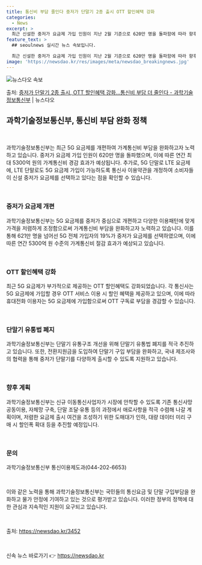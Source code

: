 ```yaml
---
title: 통신비 부담 줄인다 중저가 단말기 2종 출시 OTT 할인혜택 강화
categories:
  - News
excerpt: >
  최근 신설한 중저가 요금제 가입 인원이 지난 2월 기준으로 620만 명을 돌파함에 따라 향후 동일 속도로 가…
feature_text: >
  ## seoulnews 실시간 뉴스 속보입니다.

  최근 신설한 중저가 요금제 가입 인원이 지난 2월 기준으로 620만 명을 돌파함에 따라 향후 동일 속도로 가…
image: 'https://newsdao.kr/res/images/meta/newsdao_breakingnews.jpg'
---
```


![뉴스다오 속보](https://newsdao.kr/res/images/meta/newsdao_breakingnews.jpg)

<p>출처: <a href="https://newsdao.kr/3452" rel="dofollow">중저가 단말기 2종 출시, OTT 할인혜택 강화…통신비 부담 더 줄인다 - 과학기술정보통신부</a> | 뉴스다오</p>

<h2 data-ke-size="size26">과학기술정보통신부, 통신비 부담 완화 정책</h2>
<p data-ke-size="size16">&nbsp;</p>
과학기술정보통신부는 최근 5G 요금제를 개편하여 가계통신비 부담을 완화하고자 노력하고 있습니다. 중저가 요금제 가입 인원이 620만 명을 돌파했으며, 이에 따른 연간 최대 5300억 원의 가계통신비 경감 효과가 예상됩니다. 추가로, 5G 단말로 LTE 요금제에, LTE 단말로도 5G 요금제 가입이 가능하도록 통신사 이용약관을 개정하여 소비자들이 신설 중저가 요금제를 선택하고 있다는 점을 확인할 수 있습니다.
<p data-ke-size="size16">&nbsp;</p>

<h3>중저가 요금제 개편</h3>
<p data-ke-size="size16">과학기술정보통신부는 5G 요금제를 중저가 중심으로 개편하고 다양한 이용패턴에 맞게 가격을 저렴하게 조정함으로써 가계통신비 부담을 완화하고자 노력하고 있습니다. 이를 통해 621만 명을 넘어선 5G 전체 가입자의 19%가 중저가 요금제를 선택하였으며, 이에 따른 연간 5300억 원 수준의 가계통신비 절감 효과가 예상되고 있습니다.</p>
<p data-ke-size="size16">&nbsp;</p>

<h3>OTT 할인혜택 강화</h3>
<p data-ke-size="size16">최근 5G 요금제가 부가적으로 제공하는 OTT 할인혜택도 강화되었습니다. 각 통신사는 5G 요금제에 가입할 경우 OTT 서비스 이용 시 할인 혜택을 제공하고 있으며, 이에 따라 휴대전화 이용자는 5G 요금제에 가입함으로써 OTT 구독료 부담을 경감할 수 있습니다.</p>
<p data-ke-size="size16">&nbsp;</p>

<h3>단말기 유통법 폐지</h3>
<p data-ke-size="size16">과학기술정보통신부는 단말기 유통구조 개선을 위해 단말기 유통법 폐지를 적극 추진하고 있습니다. 또한, 전환지원금을 도입하여 단말기 구입 부담을 완화하고, 국내 제조사와의 협력을 통해 중저가 단말기를 다양하게 출시할 수 있도록 지원하고 있습니다.</p>
<p data-ke-size="size16">&nbsp;</p>

<h3>향후 계획</h3>
<p data-ke-size="size16">과학기술정보통신부는 신규 이동통신사업자가 시장에 안착할 수 있도록 기존 통신사망 공동이용, 자체망 구축, 단말 조달·유통 등의 과정에서 애로사항을 적극 수렴해 나갈 계획이며, 저렴한 요금제 출시 여건을 조성하기 위한 도매대가 인하, 대량 데이터 미리 구매 시 할인폭 확대 등을 추진할 예정입니다.</p>
<p data-ke-size="size16">&nbsp;</p>

<h3>문의</h3>
<p data-ke-size="size16">과학기술정보통신부 통신이용제도과(044-202-6653)</p>
<p data-ke-size="size16">&nbsp;</p>

이와 같은 노력을 통해 과학기술정보통신부는 국민들의 통신요금 및 단말 구입부담을 완화하고 물가 안정에 기여하고 있는 것으로 평가받고 있습니다. 이러한 정부의 정책에 대한 관심과 지속적인 지원이 요구되고 있습니다.
<p data-ke-size="size16">&nbsp;</p>

출처: <a href="https://newsdao.kr/3452" target="_blank">https://newsdao.kr/3452</a>
<p data-ke-size="size16">&nbsp;</p> 

신속 뉴스 바로가기 👉 <a href="https://newsdao.kr" rel="dofollow">https://newsdao.kr</a>


